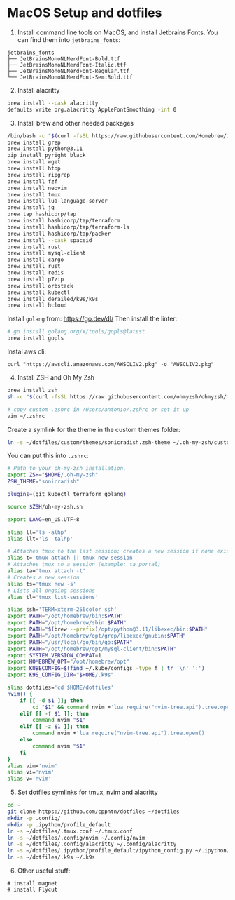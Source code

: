 # MacOS Setup and dotfiles

1) Install command line tools on MacOS, and install Jetbrains Fonts. You can find them into `jetbrains_fonts`:

```
jetbrains_fonts
├── JetBrainsMonoNLNerdFont-Bold.ttf
├── JetBrainsMonoNLNerdFont-Italic.ttf
├── JetBrainsMonoNLNerdFont-Regular.ttf
└── JetBrainsMonoNLNerdFont-SemiBold.ttf
```

2) Install alacritty

```bash
brew install --cask alacritty
defaults write org.alacritty AppleFontSmoothing -int 0
```

3) Install brew and other needed packages

```bash
/bin/bash -c "$(curl -fsSL https://raw.githubusercontent.com/Homebrew/install/HEAD/install.sh)"
brew install grep
brew install python@3.11
pip install pyright black
brew install wget
brew install htop
brew install ripgrep
brew install fzf
brew install neovim
brew install tmux
brew install lua-language-server
brew install jq
brew tap hashicorp/tap
brew install hashicorp/tap/terraform
brew install hashicorp/tap/terraform-ls
brew install hashicorp/tap/packer
brew install --cask spaceid
brew install rust 
brew install mysql-client
brew install cargo
brew install rust
brew install redis
brew install p7zip
brew install orbstack
brew install kubectl
brew install derailed/k9s/k9s
brew install hcloud
```

Install `golang` from: https://go.dev/dl/
Then install the linter:

```bash
# go install golang.org/x/tools/gopls@latest
brew install gopls
```

Instal aws cli:

```
curl "https://awscli.amazonaws.com/AWSCLIV2.pkg" -o "AWSCLIV2.pkg"
```

4) Install ZSH and Oh My Zsh

```bash
brew install zsh
sh -c "$(curl -fsSL https://raw.githubusercontent.com/ohmyzsh/ohmyzsh/master/tools/install.sh)"

# copy custom .zshrc in /Users/antonio/.zshrc or set it up
vim ~/.zshrc
```

Create a symlink for the theme in the custom themes folder:

```bash
ln -s ~/dotfiles/custom/themes/sonicradish.zsh-theme ~/.oh-my-zsh/custom/themes/sonicradish.zsh-theme
```

You can put this into `.zshrc`:

```bash
# Path to your oh-my-zsh installation.
export ZSH="$HOME/.oh-my-zsh"
ZSH_THEME="sonicradish"

plugins=(git kubectl terraform golang)

source $ZSH/oh-my-zsh.sh

export LANG=en_US.UTF-8

alias ll='ls -alhp'
alias llt='ls -talhp'

# Attaches tmux to the last session; creates a new session if none exists.
alias t='tmux attach || tmux new-session'
# Attaches tmux to a session (example: ta portal)
alias ta='tmux attach -t'
# Creates a new session
alias ts='tmux new -s'
# Lists all ongoing sessions
alias tl='tmux list-sessions'

alias ssh='TERM=xterm-256color ssh'
export PATH="/opt/homebrew/bin:$PATH"
export PATH="/opt/homebrew/sbin:$PATH"
export PATH="$(brew --prefix)/opt/python@3.11/libexec/bin:$PATH"
export PATH="/opt/homebrew/opt/grep/libexec/gnubin:$PATH"
export PATH="/usr/local/go/bin/go:$PATH"
export PATH="/opt/homebrew/opt/mysql-client/bin:$PATH"
export SYSTEM_VERSION_COMPAT=1
export HOMEBREW_OPT="/opt/homebrew/opt"
export KUBECONFIG=$(find ~/.kube/configs -type f | tr '\n' ':')
export K9S_CONFIG_DIR="$HOME/.k9s"

alias dotfiles='cd $HOME/dotfiles'
nvim() {
    if [[ -d $1 ]]; then
        cd "$1" && command nvim +'lua require("nvim-tree.api").tree.open()'
    elif [[ -f $1 ]]; then
        command nvim "$1"
    elif [[ -z $1 ]]; then
        command nvim +'lua require("nvim-tree.api").tree.open()'
    else
        command nvim "$1"
    fi
}
alias vim='nvim'
alias vi='nvim'
alias v='nvim'
```

5) Set dotfiles symlinks for tmux, nvim and alacritty

```bash
cd ~
git clone https://github.com/cppntn/dotfiles ~/dotfiles
mkdir -p .config/
mkdir -p .ipython/profile_default
ln -s ~/dotfiles/.tmux.conf ~/.tmux.conf
ln -s ~/dotfiles/.config/nvim ~/.config/nvim
ln -s ~/dotfiles/.config/alacritty ~/.config/alacritty
ln -s ~/dotfiles/.ipython/profile_default/ipython_config.py ~/.ipython/profile_default/ipython_config.py
ln -s ~/dotfiles/.k9s ~/.k9s
```

6) Other useful stuff: 

```
# install magnet
# install Flycut
```
